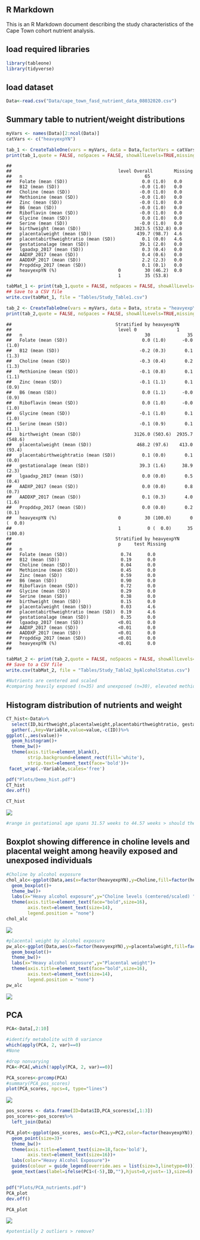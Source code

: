 ## R Markdown

This is an R Markdown document describing the study characteristics of
the Cape Town cohort nutrient analysis.

## load required libraries

``` r
library(tableone)
library(tidyverse)
```

## load dataset

``` r
Data<-read.csv("Data/cape_town_fasd_nutrient_data_08032020.csv")
```

## Summary table to nutrient/weight distributions

``` r
myVars <- names(Data)[2:ncol(Data)]
catVars <- c("heavyexpYN")

tab_1 <- CreateTableOne(vars = myVars, data = Data,factorVars = catVars,includeNA=TRUE)
print(tab_1,quote = FALSE, noSpaces = FALSE, showAllLevels=TRUE,missing=TRUE,catDigits=1,contDigits=1,pDigits=2)
```

    ##                                       
    ##                                        level Overall        Missing
    ##   n                                              65                
    ##   Folate (mean (SD))                            0.0 (1.0)   0.0    
    ##   B12 (mean (SD))                              -0.0 (1.0)   0.0    
    ##   Choline (mean (SD))                          -0.0 (1.0)   0.0    
    ##   Methionine (mean (SD))                       -0.0 (1.0)   0.0    
    ##   Zinc (mean (SD))                             -0.0 (1.0)   0.0    
    ##   B6 (mean (SD))                               -0.0 (1.0)   0.0    
    ##   Riboflavin (mean (SD))                       -0.0 (1.0)   0.0    
    ##   Glycine (mean (SD))                           0.0 (1.0)   0.0    
    ##   Serine (mean (SD))                           -0.0 (1.0)   0.0    
    ##   birthweight (mean (SD))                    3023.5 (532.8) 0.0    
    ##   placentalweight (mean (SD))                 439.7 (98.7)  4.6    
    ##   placentabirthweightratio (mean (SD))          0.1 (0.0)   4.6    
    ##   gestationalage (mean (SD))                   39.1 (2.0)   0.0    
    ##   lgaadxp_2017 (mean (SD))                      0.3 (0.4)   0.0    
    ##   AADXP_2017 (mean (SD))                        0.4 (0.6)   0.0    
    ##   AADDXP_2017 (mean (SD))                       2.2 (2.3)   0.0    
    ##   Propddxp_2017 (mean (SD))                     0.1 (0.1)   0.0    
    ##   heavyexpYN (%)                       0         30 (46.2)  0.0    
    ##                                        1         35 (53.8)

``` r
tabMat_1 <- print(tab_1,quote = FALSE, noSpaces = FALSE, showAllLevels=TRUE,printToggle = FALSE,catDigits=1,contDigits=1,pDigits=2)
## Save to a CSV file
write.csv(tabMat_1, file = "Tables/Study_Table1.csv")

tab_2 <- CreateTableOne(vars = myVars, data = Data, strata = "heavyexpYN",factorVars = catVars,includeNA=TRUE)
print(tab_2,quote = FALSE, noSpaces = FALSE, showAllLevels=TRUE,missing=TRUE,catDigits=1,contDigits=1,pDigits=2)
```

    ##                                       Stratified by heavyexpYN
    ##                                        level 0               1              
    ##   n                                              30              35         
    ##   Folate (mean (SD))                            0.0 (1.0)      -0.0 (1.0)   
    ##   B12 (mean (SD))                              -0.2 (0.3)       0.1 (1.3)   
    ##   Choline (mean (SD))                          -0.3 (0.4)       0.2 (1.3)   
    ##   Methionine (mean (SD))                       -0.1 (0.8)       0.1 (1.1)   
    ##   Zinc (mean (SD))                             -0.1 (1.1)       0.1 (0.9)   
    ##   B6 (mean (SD))                                0.0 (1.1)      -0.0 (0.9)   
    ##   Riboflavin (mean (SD))                        0.0 (1.0)      -0.0 (1.0)   
    ##   Glycine (mean (SD))                          -0.1 (1.0)       0.1 (1.0)   
    ##   Serine (mean (SD))                           -0.1 (0.9)       0.1 (1.1)   
    ##   birthweight (mean (SD))                    3126.0 (503.6)  2935.7 (548.6) 
    ##   placentalweight (mean (SD))                 468.2 (97.6)    413.0 (93.4)  
    ##   placentabirthweightratio (mean (SD))          0.1 (0.0)       0.1 (0.0)   
    ##   gestationalage (mean (SD))                   39.3 (1.6)      38.9 (2.3)   
    ##   lgaadxp_2017 (mean (SD))                      0.0 (0.0)       0.5 (0.4)   
    ##   AADXP_2017 (mean (SD))                        0.0 (0.0)       0.8 (0.7)   
    ##   AADDXP_2017 (mean (SD))                       0.1 (0.3)       4.0 (1.6)   
    ##   Propddxp_2017 (mean (SD))                     0.0 (0.0)       0.2 (0.1)   
    ##   heavyexpYN (%)                       0         30 (100.0)       0 (  0.0) 
    ##                                        1          0 (  0.0)      35 (100.0) 
    ##                                       Stratified by heavyexpYN
    ##                                        p     test Missing
    ##   n                                                      
    ##   Folate (mean (SD))                    0.74      0.0    
    ##   B12 (mean (SD))                       0.19      0.0    
    ##   Choline (mean (SD))                   0.04      0.0    
    ##   Methionine (mean (SD))                0.45      0.0    
    ##   Zinc (mean (SD))                      0.59      0.0    
    ##   B6 (mean (SD))                        0.90      0.0    
    ##   Riboflavin (mean (SD))                0.72      0.0    
    ##   Glycine (mean (SD))                   0.29      0.0    
    ##   Serine (mean (SD))                    0.38      0.0    
    ##   birthweight (mean (SD))               0.15      0.0    
    ##   placentalweight (mean (SD))           0.03      4.6    
    ##   placentabirthweightratio (mean (SD))  0.19      4.6    
    ##   gestationalage (mean (SD))            0.35      0.0    
    ##   lgaadxp_2017 (mean (SD))             <0.01      0.0    
    ##   AADXP_2017 (mean (SD))               <0.01      0.0    
    ##   AADDXP_2017 (mean (SD))              <0.01      0.0    
    ##   Propddxp_2017 (mean (SD))            <0.01      0.0    
    ##   heavyexpYN (%)                       <0.01      0.0    
    ## 

``` r
tabMat_2 <- print(tab_2,quote = FALSE, noSpaces = FALSE, showAllLevels=TRUE,printToggle = FALSE,catDigits=1,contDigits=1,pDigits=2)
## Save to a CSV file
write.csv(tabMat_2, file = "Tables/Study_Table2_byAlcoholStatus.csv")

#Nutrients are centered and scaled
#comparing heavily exposed (n=35) and unexposed (n=30), elevated methionine levels are observed in the heavy exposed children.  Placental weight is reduced among heavily exposed children; 
```

## Histogram distribution of nutrients and weight

``` r
CT_hist<-Data%>%
  select(ID,birthweight,placentalweight,placentabirthweightratio, gestationalage,lgaadxp_2017)%>%
  gather(.,key=Variable,value=value,-c(ID))%>%
ggplot(.,aes(value))+
  geom_histogram()+
  theme_bw()+
  theme(axis.title=element_blank(),
        strip.background=element_rect(fill='white'),
        strip.text=element_text(face='bold'))+
 facet_wrap(.~Variable,scales='free')

pdf("Plots/Demo_hist.pdf")
CT_hist
dev.off()

CT_hist
```

![](Nutrients_CapeTown_files/figure-gfm/histogram-1.png)<!-- -->

``` r
#range in gestational age spans 31.57 weeks to 44.57 weeks > should these two individuals be excluded from the analysis?  Maybe conduct sensitivity analysis restricted to term infants
```

## Boxplot showing difference in choline levels and placental weight among heavily exposed and unexposed individuals

``` r
#Choline by alcohol exposure
chol_alc<-ggplot(Data,aes(x=factor(heavyexpYN),y=Choline,fill=factor(heavyexpYN)))+
  geom_boxplot()+
  theme_bw()+
  labs(x="Heavy alcohol exposure",y="Choline levels (centered/scaled) ")+
  theme(axis.title=element_text(face="bold",size=16),
        axis.text=element_text(size=14),
        legend.position = "none")
chol_alc
```

![](Nutrients_CapeTown_files/figure-gfm/boxplot-1.png)<!-- -->

``` r
#placental weight by alcohol exposure
pw_alc<-ggplot(Data,aes(x=factor(heavyexpYN),y=placentalweight,fill=factor(heavyexpYN)))+
  geom_boxplot()+
  theme_bw()+
  labs(x="Heavy alcohol exposure",y="Placental weight")+
  theme(axis.title=element_text(face="bold",size=16),
        axis.text=element_text(size=14),
        legend.position = "none")
pw_alc
```

![](Nutrients_CapeTown_files/figure-gfm/boxplot-2.png)<!-- -->

## PCA

``` r
PCA<-Data[,2:10]

#identify metabolite with 0 variance
which(apply(PCA, 2, var)==0) 
#None

#drop nonvarying
PCA<-PCA[,which(!apply(PCA, 2, var)==0)]

PCA_scores<-prcomp(PCA)
#summary(PCA_pos_scores)
plot(PCA_scores, npcs=4, type="lines")
```

![](Nutrients_CapeTown_files/figure-gfm/PCA-1.png)<!-- -->

``` r
pos_scores <- data.frame(ID=Data$ID,PCA_scores$x[,1:3])
pos_scores<-pos_scores%>%
  left_join(Data)

PCA_plot<-ggplot(pos_scores, aes(x=PC1,y=PC2,color=factor(heavyexpYN)),label=ID) +
  geom_point(size=3)+
  theme_bw()+
  theme(axis.title=element_text(size=18,face='bold'),
        axis.text=element_text(size=16))+
  labs(color="Heavy Alcohol Exposure")+
  guides(colour = guide_legend(override.aes = list(size=3,linetype=0)))+
  geom_text(aes(label=ifelse(PC1<(-5),ID,""),hjust=0,vjust=-1),size=6)


pdf("Plots/PCA_nutrients.pdf")
PCA_plot
dev.off()

PCA_plot
```

![](Nutrients_CapeTown_files/figure-gfm/PCA-2.png)<!-- -->

``` r
#potentially 2 outliers > remove?
```
